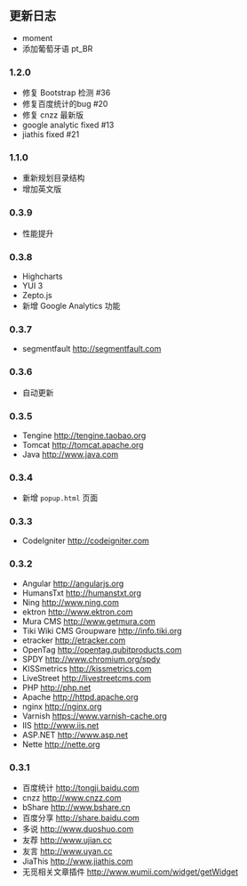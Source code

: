 ## 更新日志

- moment
- 添加葡萄牙语 pt_BR

### 1.2.0

- 修复 Bootstrap 检测 #36
- 修复百度统计的bug #20
- 修复 cnzz 最新版
- google analytic fixed #13
- jiathis fixed #21

### 1.1.0 

- 重新规划目录结构
- 增加英文版

### 0.3.9

- 性能提升

### 0.3.8

- Highcharts
- YUI 3
- Zepto.js
- 新增 Google Analytics 功能

### 0.3.7

- segmentfault http://segmentfault.com

### 0.3.6

- 自动更新 

### 0.3.5

- Tengine http://tengine.taobao.org
- Tomcat http://tomcat.apache.org
- Java http://www.java.com

### 0.3.4

- 新增 `popup.html` 页面

### 0.3.3

- CodeIgniter http://codeigniter.com

### 0.3.2

- Angular http://angularjs.org
- HumansTxt http://humanstxt.org
- Ning http://www.ning.com
- ektron http://www.ektron.com
- Mura CMS http://www.getmura.com
- Tiki Wiki CMS Groupware http://info.tiki.org
- etracker http://etracker.com
- OpenTag http://opentag.qubitproducts.com
- SPDY http://www.chromium.org/spdy
- KISSmetrics http://kissmetrics.com
- LiveStreet http://livestreetcms.com
- PHP http://php.net
- Apache http://httpd.apache.org
- nginx http://nginx.org
- Varnish https://www.varnish-cache.org
- IIS http://www.iis.net
- ASP.NET http://www.asp.net
- Nette http://nette.org

### 0.3.1

- 百度统计 http://tongji.baidu.com
- cnzz http://www.cnzz.com
- bShare http://www.bshare.cn
- 百度分享 http://share.baidu.com
- 多说 http://www.duoshuo.com
- 友荐 http://www.ujian.cc
- 友言 http://www.uyan.cc
- JiaThis http://www.jiathis.com
- 无觅相关文章插件 http://www.wumii.com/widget/getWidget
